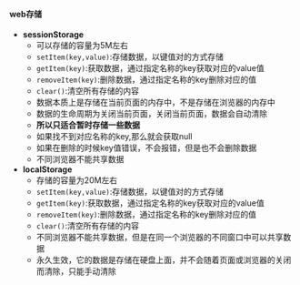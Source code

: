 #### web存储

- **sessionStorage**
  - 可以存储的容量为5M左右
  - `setItem(key,value)`:存储数据，以键值对的方式存储
  - `getItem(key)`:获取数据，通过指定名称的key获取对应的value值
  - `removeItem(key)`:删除数据，通过指定名称的key删除对应的值
  - `clear()`:清空所有存储的内容 
  - 数据本质上是存储在当前页面的内存中，不是存储在浏览器的内存中
  - 数据的生命周期为关闭当前页面，关闭当前页面，数据会自动清除
  - **所以只适合暂时存储一些数据**
  - 如果找不到对应名称的key,那么就会获取null
  - 如果在删除的时候key值错误，不会报错，但是也不会删除数据
  - 不同浏览器不能共享数据
- **localStorage**
  - 存储的容量为20M左右
  - `setItem(key,value)`:存储数据，以键值对的方式存储
  - `getItem(key)`:获取数据，通过指定名称的key获取对应的value值
  - `removeItem(key)`:删除数据，通过指定名称的key删除对应的值
  - `clear()`:清空所有存储的内容 
  - 不同浏览器不能共享数据，但是在同一个浏览器的不同窗口中可以共享数据
  - 永久生效，它的数据是存储在硬盘上面，并不会随着页面或浏览器的关闭而清除，只能手动清除

